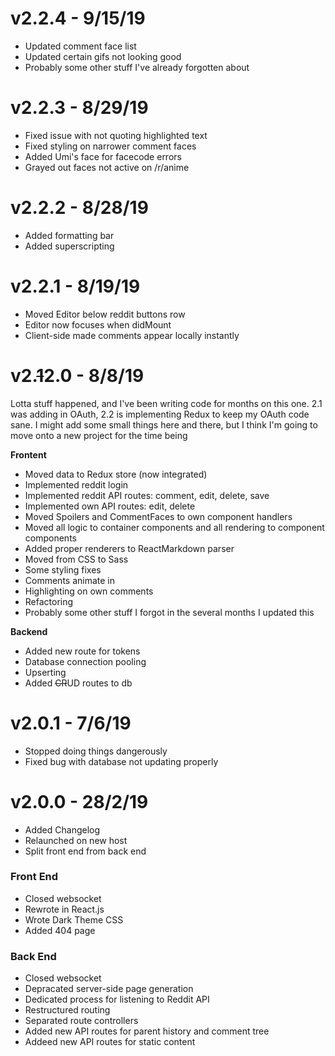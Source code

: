 # v2.2.4 - 9/15/19

* Updated comment face list
* Updated certain gifs not looking good
* Probably some other stuff I've already forgotten about

# v2.2.3 - 8/29/19

* Fixed issue with not quoting highlighted text
* Fixed styling on narrower comment faces
* Added Umi's face for facecode errors
* Grayed out faces not active on /r/anime

# v2.2.2 - 8/28/19

* Added formatting bar
* Added superscripting

# v2.2.1 - 8/19/19

* Moved Editor below reddit buttons row
* Editor now focuses when didMount
* Client-side made comments appear locally instantly

# v2.~~1~~2.0 - 8/8/19

Lotta stuff happened, and I've been writing code for months on this one. 2.1 was adding in OAuth, 2.2 is implementing Redux to keep my OAuth code sane. I might add some small things here and there, but I think I'm going to move onto a new project for the time being

**Frontent**

* Moved data to Redux store (now integrated)
* Implemented reddit login
* Implemented reddit API routes: comment, edit, delete, save
* Implemented own API routes: edit, delete
* Moved Spoilers and CommentFaces to own component handlers
* Moved all logic to container components and all rendering to component components
* Added proper renderers to ReactMarkdown parser
* Moved from CSS to Sass
* Some styling fixes
* Comments animate in
* Highlighting on own comments
* Refactoring
* Probably some other stuff I forgot in the several months I updated this

**Backend**

* Added new route for tokens
* Database connection pooling
* Upserting
* Added ~~CR~~UD routes to db

# v2.0.1 - 7/6/19

* Stopped doing things dangerously
* Fixed bug with database not updating properly

# v2.0.0 - 28/2/19

* Added Changelog
* Relaunched on new host
* Split front end from back end

### Front End

* Closed websocket
* Rewrote in React.js
* Wrote Dark Theme CSS
* Added 404 page

### Back End

* Closed websocket
* Depracated server-side page generation
* Dedicated process for listening to Reddit API
* Restructured routing
* Separated route controllers
* Added new API routes for parent history and comment tree
* Addeed new API routes for static content
